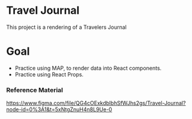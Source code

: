 # Travel Journal

This project is a rendering of a Travelers Journal

# Goal

- Practice using MAP, to render data into React components.
- Practice using React Props.

### Reference Material

https://www.figma.com/file/QG4cOExkdbIbhSfWJhs2gs/Travel-Journal?node-id=0%3A1&t=5xNtgZnuH4n8L9Ue-0

